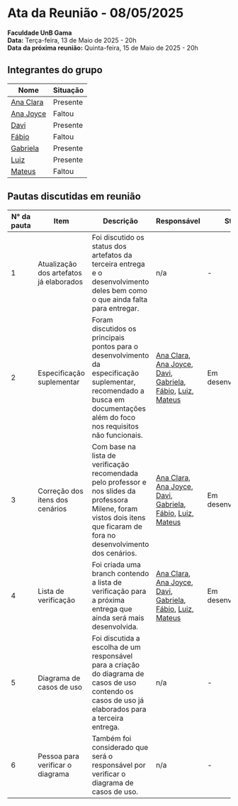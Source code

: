 # Ata da Reunião - 08/05/2025

**Faculdade UnB Gama**  
**Data:** Terça-feira, 13 de Maio de 2025 - 20h  
**Data da próxima reunião:** Quinta-feira, 15 de Maio de 2025 - 20h  

## Integrantes do grupo

| Nome | Situação|
|------|---------|
| [Ana Clara](https://github.com/anabborges) | Presente |
| [Ana Joyce](https://github.com/anajoyceamorim) | Faltou |
| [Davi](https://github.com/daviRolvr) | Presente |
| [Fábio](https://github.com/fabinsz) | Faltou |
| [Gabriela](https://github.com/gaubiela) | Presente |
| [Luiz](https://github.com/luizfaria1989) | Presente |
| [Mateus](https://github.com/MVConsorte) | Faltou |

## Pautas discutidas em reunião

| N° da pauta | Item                                     | Descrição                                                                                                                                                            | Responsável                                              | Status             |
|-------------|------------------------------------------|----------------------------------------------------------------------------------------------------------------------------------------------------------------------|-----------------------------------------------------------|--------------------|
| 1           | Atualização dos artefatos já elaborados  | Foi discutido os status dos artefatos da terceira entrega e o desenvolvimento deles bem como o que ainda falta para entregar.                                        | n/a                                                       | -                  |
| 2           | Especificação suplementar                | Foram discutidos os principais pontos para o desenvolvimento da especificação suplementar, recomendado a busca em documentações além do foco nos requisitos não funcionais. | [Ana Clara](https://github.com/anabborges), [Ana Joyce](https://github.com/anajoyceamorim), [Davi](https://github.com/daviRolvr), [Gabriela](https://github.com/gaubiela), [Fábio](https://github.com/fabinsz), [Luiz](https://github.com/luizfaria1989), [Mateus](https://github.com/MVConsorte) | Em desenvolvimento |
| 3           | Correção dos itens dos cenários          | Com base na lista de verificação recomendada pelo professor e nos slides da professora Milene, foram vistos dois itens que ficaram de fora no desenvolvimento dos cenários. |[Ana Clara](https://github.com/anabborges), [Ana Joyce](https://github.com/anajoyceamorim), [Davi](https://github.com/daviRolvr), [Gabriela](https://github.com/gaubiela), [Fábio](https://github.com/fabinsz), [Luiz](https://github.com/luizfaria1989), [Mateus](https://github.com/MVConsorte) | Em desenvolvimento |
| 4           | Lista de verificação                     | Foi criada uma branch contendo a lista de verificação para a próxima entrega que ainda será mais desenvolvida.                                                       | [Ana Clara](https://github.com/anabborges), [Ana Joyce](https://github.com/anajoyceamorim), [Davi](https://github.com/daviRolvr), [Gabriela](https://github.com/gaubiela), [Fábio](https://github.com/fabinsz), [Luiz](https://github.com/luizfaria1989), [Mateus](https://github.com/MVConsorte) | Em desenvolvimento |
| 5           | Diagrama de casos de uso                 | Foi discutida a escolha de um responsável para a criação do diagrama de casos de uso contendo os casos de uso já elaborados para a terceira entrega.                 | n/a                                                       | -                  |
| 6           | Pessoa para verificar o diagrama         | Também foi considerado que será o responsável por verificar o diagrama de casos de uso.                                                                              | n/a                                                       | -                  |
